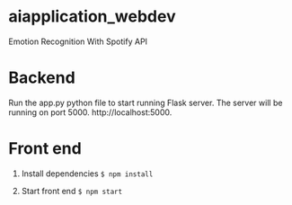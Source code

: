 # aiapplication_webdev
Emotion Recognition With Spotify API 
# Backend 
Run the app.py python file to start running Flask server. The server will be running on port 5000. http://localhost:5000. 

# Front end 

1. Install dependencies 
`$ npm install`

2. Start front end 
`$ npm start `
